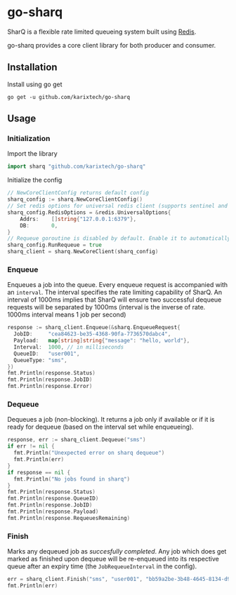 go-sharq
=======

SharQ is a flexible rate limited queueing system built using [Redis](http://redis.io).

go-sharq provides a core client library for both producer and consumer.

## Installation
Install using go get
```
go get -u github.com/karixtech/go-sharq
```

## Usage

### Initialization
Import the library
```go
import sharq "github.com/karixtech/go-sharq"
```

Initialize the config
```go
// NewCoreClientConfig returns default config
sharq_config := sharq.NewCoreClientConfig()
// Set redis options for universal redis client (supports sentinel and cluster clients)
sharq_config.RedisOptions = &redis.UniversalOptions{
	Addrs:    []string{"127.0.0.1:6379"},
	DB:       0,
}
// Requeue goroutine is disabled by default. Enable it to automatically requeue tasks not completed.
sharq_config.RunRequeue = true
sharq_client = sharq.NewCoreClient(sharq_config)
```

### Enqueue

Enqueues a job into the queue. Every enqueue request is accompanied with an `interval`. The interval specifies the rate limiting capability of SharQ. An interval of 1000ms implies that SharQ will ensure two successful dequeue requests will be separated by 1000ms (interval is the inverse of rate. 1000ms interval means 1 job per second)

```go
response := sharq_client.Enqueue(&sharq.EnqueueRequest{
  JobID:     "cea84623-be35-4368-90fa-7736570dabc4",
  Payload:   map[string]string{"message": "hello, world"},
  Interval:  1000, // in milliseconds
  QueueID:   "user001",
  QueueType: "sms",
})
fmt.Println(response.Status)
fmt.Println(response.JobID)
fmt.Println(response.Error)
```

### Dequeue

Dequeues a job (non-blocking). It returns a job only if available or if it is ready for dequeue (based on the interval set while enqueueing).

```go
response, err := sharq_client.Dequeue("sms")
if err != nil {
  fmt.Println("Unexpected error on sharq dequeue")
  fmt.Println(err)
}
if response == nil {
  fmt.Println("No jobs found in sharq")
}
fmt.Println(response.Status)
fmt.Println(response.QueueID)
fmt.Println(response.JobID)
fmt.Println(response.Payload)
fmt.Println(response.RequeuesRemaining)
```

### Finish

Marks any dequeued job as _succesfully completed_. Any job which does get marked as finished upon dequeue will be re-enqueued into its respective queue after an expiry time (the `JobRequeueInterval` in the config).

```go
err = sharq_client.Finish("sms", "user001", "bb59a2be-3b48-4645-8134-d9181742e3cf")
fmt.Println(err)
```
